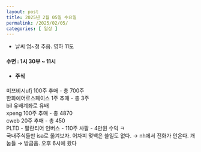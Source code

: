 ```yaml
---
layout: post
title: 2025년 2월 05일 수요일
permalink: /2025/02/05/
categories: [ 일상 ]
---
```

- 날씨 엄~청 추움. 영하 11도<br/>
#### 수면 : 1시 30부 ~ 11시<br/>
* #### 주식<br/>
미쯔비시ufj 100주 추매 - 총 700주<br/>
한화에어로스페이스 1주 추매 - 총 3주<br/>
bil 유배계좌로 유배<br/>
xpeng 100주 추매 - 총 4870<br/>
cweb 20주 추매 - 총 450<br/>
PLTD - 팔란티어 인버스 - 110주 사팔 - 4만원 수익 ㅋ<br/>
국내주식들만 isa로 옮겨보자. 어차피 몇백은 쓸일도 없다. →  nh에서 전화가 안온다. 개눔들 → 방금옴. 오후 6시에 왔다